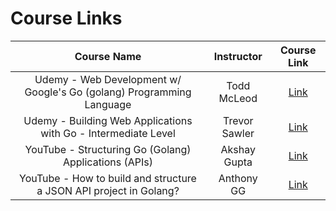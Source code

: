 # Course Links

|                             Course Name                              |  Instructor   |                                Course Link                                 |
| :------------------------------------------------------------------: | :-----------: | :------------------------------------------------------------------------: |
| Udemy - Web Development w/ Google's Go (golang) Programming Language |  Todd McLeod  |       [Link](https://www.udemy.com/course/go-programming-language/)        |
|    Udemy - Building Web Applications with Go - Intermediate Level    | Trevor Sawler |   [Link](https://www.udemy.com/course/vue-with-test-driven-development/)   |
|        YouTube - Structuring Go (Golang) Applications (APIs)         | Akshay Gupta  | [Link](https://www.youtube.com/watch?v=PVqFi5qrJwA&ab_channel=AkshayGupta) |
|  YouTube - How to build and structure a JSON API project in Golang?  |  Anthony GG   |  [Link](https://www.youtube.com/watch?v=CJfE9kD_i7Q&ab_channel=AnthonyGG)  |

